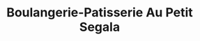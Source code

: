 ---
title: "Boulangerie-Patisserie Au Petit Segala"
url: /nice/boulangerie-patisserie-au-petit-segala/
shop: boulangerie
---
